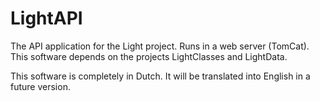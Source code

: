 # LightAPI

The API application for the Light project. Runs in a web server (TomCat).
This software depends on the projects LightClasses and LightData.

This software is completely in Dutch. It will be translated into English in a future version.
